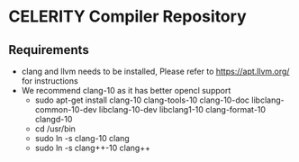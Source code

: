 # CELERITY Compiler Repository

## Requirements
  * clang and llvm needs to be installed, Please refer to https://apt.llvm.org/ for instructions
  * We recommend clang-10 as it has better opencl support
    * sudo apt-get install clang-10 clang-tools-10 clang-10-doc libclang-common-10-dev libclang-10-dev libclang1-10 clang-format-10 clangd-10
    * cd /usr/bin
    * sudo ln -s clang-10 clang 
    * sudo ln -s clang++-10 clang++

